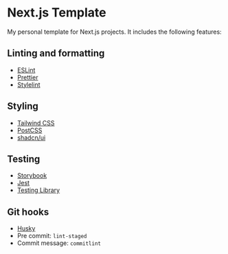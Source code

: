 # Next.js Template

My personal template for Next.js projects. It includes the following features:

## Linting and formatting

- [ESLint](https://eslint.org/)
- [Prettier](https://prettier.io/)
- [Stylelint](https://stylelint.io/)

## Styling

- [Tailwind CSS](https://tailwindcss.com/)
- [PostCSS](https://postcss.org/)
- [shadcn/ui](https://ui.shadcn.com/)

## Testing

- [Storybook](https://storybook.js.org/)
- [Jest](https://jestjs.io/)
- [Testing Library](https://testing-library.com/)

## Git hooks

- [Husky](https://typicode.github.io/husky/)
- Pre commit: `lint-staged`
- Commit message: `commitlint`
